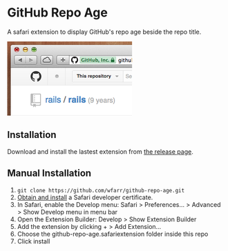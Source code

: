 # GitHub Repo Age

A safari extension to display GitHub's repo age beside the repo title.

![Screenshot](https://github.com/hgl/github-repo-age/raw/master/screenshot.png)

## Installation

Download and install the lastest extension from [the release page](https://github.com/hgl/github-repo-age/releases).

## Manual Installation

1. `git clone https://github.com/wfarr/github-repo-age.git`
2. [Obtain and install](https://developer.apple.com/programs/safari/) a Safari developer certificate.
3. In Safari, enable the Develop menu: Safari > Preferences… > Advanced > Show Develop menu in menu bar
4. Open the Extension Builder: Develop > Show Extension Builder
5. Add the extension by clicking + > Add Extension…
6. Choose the github-repo-age.safariextension folder inside this repo
7. Click install
